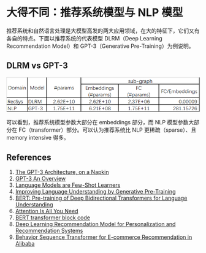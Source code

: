 # 大得不同：推荐系统模型与 NLP 模型

推荐系统和自然语言处理是大模型高发的两大应用领域，在大的特征下，它们又有各自的特点。下面以推荐系统的代表模型 DLRM（Deep Learning Recommendation Model）和 GPT-3（Generative Pre-Training）为例说明。

## DLRM vs GPT-3

![Alt text|center](assets/large-and-different/image.png)

可以看到，推荐系统模型参数大部分在 embeddings 部分，而 NLP 模型参数大部分在 FC（transformer）部分。可以认为推荐系统比 NLP 更稀疏（sparse）、且 memory intensive 得多。

<!-- GPT-3 embeddings(1): 50527*12288
MLP: ((12288*128*3)*96+12288*12288+(12288*49152+49152*12288))*96+12288*50257-->

<!-- DLRM embeddings(26): 4*40000000(max index range)*128+40790948*128+3067956*128+590152*128+405282*128+39060*128+20265*128+17295*128+12973*128+11938*128+7424*128+7122*128+2209*128+1543*128+976*128+155*128+108*128+63*128+36*128+14*128+10*128+4*128+3*128 (16 big tables, 10 small tables)
MLP: bottom: 13*512+512*256+256*128; top: 479*1024+1024*1024+1024*512+512*256+256*1-->

## References
1. [The GPT-3 Architecture, on a Napkin](https://dugas.ch/artificial_curiosity/GPT_architecture.html)
2. [GPT-3 An Overview](https://dzlab.github.io/ml/2020/07/25/gpt3-overview/)
3. [Language Models are Few-Shot Learners](https://arxiv.org/pdf/2005.14165.pdf)
2. [Improving Language Understanding by Generative Pre-Training](https://s3-us-west-2.amazonaws.com/openai-assets/research-covers/language-unsupervised/language_understanding_paper.pdf)
3. [BERT: Pre-training of Deep Bidirectional Transformers for Language Understanding](https://arxiv.org/pdf/1810.04805.pdf)
4. [Attention Is All You Need](https://arxiv.org/pdf/1706.03762v5.pdf)
5. [BERT transformer block code](https://github.com/google-research/bert/blob/eedf5716ce1268e56f0a50264a88cafad334ac61/modeling.py#L558)
6. [Deep Learning Recommendation Model for Personalization and Recommendation Systems](https://arxiv.org/pdf/1906.00091.pdf)
7. [Behavior Sequence Transformer for E-commerce Recommendation in Alibaba](https://arxiv.org/pdf/1905.06874v1.pdf)